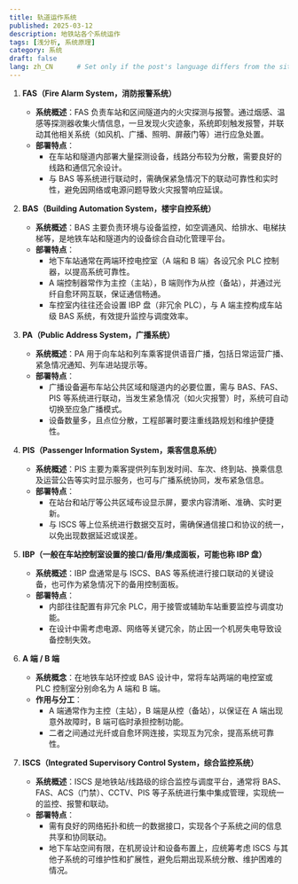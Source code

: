 ```yaml
---
title: 轨道运作系统
published: 2025-03-12
description: 地铁站各个系统运作
tags: [浅分析, 系统原理]
category: 系统
draft: false
lang: zh_CN      # Set only if the post's language differs from the site's language in `config.ts`
---
```


1. **FAS（Fire Alarm System，消防报警系统）**  
   - **系统概述**：FAS 负责车站和区间隧道内的火灾探测与报警。通过烟感、温感等探测器收集火情信息，一旦发现火灾迹象，系统即刻触发报警，并联动其他相关系统（如风机、广播、照明、屏蔽门等）进行应急处置。  
   - **部署特点**：  
     - 在车站和隧道内部署大量探测设备，线路分布较为分散，需要良好的线路和通信冗余设计。  
     - 与 BAS 等系统进行联动时，需确保紧急情况下的联动可靠性和实时性，避免因网络或电源问题导致火灾报警响应延误。

2. **BAS（Building Automation System，楼宇自控系统）**  
   - **系统概述**：BAS 主要负责环境与设备监控，如空调通风、给排水、电梯扶梯等，是地铁车站和隧道内的设备综合自动化管理平台。  
   - **部署特点**：  
     - 地下车站通常在两端环控电控室（A 端和 B 端）各设冗余 PLC 控制器，以提高系统可靠性。  
     - A 端控制器常作为主控（主站），B 端则作为从控（备站），并通过光纤自愈环网互联，保证通信畅通。  
     - 车控室内往往还会设置 IBP 盘（非冗余 PLC），与 A 端主控构成车站级 BAS 系统，有效提升监控与调度效率。

3. **PA（Public Address System，广播系统）**  
   - **系统概述**：PA 用于向车站和列车乘客提供语音广播，包括日常运营广播、紧急情况通知、列车进站提示等。  
   - **部署特点**：  
     - 广播设备遍布车站公共区域和隧道内的必要位置，需与 BAS、FAS、PIS 等系统进行联动，当发生紧急情况（如火灾报警）时，系统可自动切换至应急广播模式。  
     - 设备数量多，且点位分散，工程部署时要注重线路规划和维护便捷性。

4. **PIS（Passenger Information System，乘客信息系统）**  
   - **系统概述**：PIS 主要为乘客提供列车到发时间、车次、终到站、换乘信息及运营公告等实时显示服务，也可与广播系统协同，发布紧急信息。  
   - **部署特点**：  
     - 在站台和站厅等公共区域布设显示屏，要求内容清晰、准确、实时更新。  
     - 与 ISCS 等上位系统进行数据交互时，需确保通信接口和协议的统一，以免出现数据延迟或误差。

5. **IBP（一般在车站控制室设置的接口/备用/集成面板，可能也称 IBP 盘）**  
   - **系统概述**：IBP 盘通常是与 ISCS、BAS 等系统进行接口联动的关键设备，也可作为紧急情况下的备用控制面板。  
   - **部署特点**：  
     - 内部往往配置有非冗余 PLC，用于接管或辅助车站重要监控与调度功能。  
     - 在设计中需考虑电源、网络等关键冗余，防止因一个机房失电导致设备控制失效。

6. **A 端 / B 端**  
   - **系统概念**：在地铁车站环控或 BAS 设计中，常将车站两端的电控室或 PLC 控制室分别命名为 A 端和 B 端。  
   - **作用与分工**：  
     - A 端通常作为主控（主站），B 端是从控（备站），以保证在 A 端出现意外故障时，B 端可临时承担控制功能。  
     - 二者之间通过光纤或自愈环网连接，实现互为冗余，提高系统可靠性。

7. **ISCS（Integrated Supervisory Control System，综合监控系统）**  
   - **系统概述**：ISCS 是地铁站/线路级的综合监控与调度平台，通常将 BAS、FAS、ACS（门禁）、CCTV、PIS 等子系统进行集中集成管理，实现统一的监控、报警和联动。  
   - **部署特点**：  
     - 需有良好的网络拓扑和统一的数据接口，实现各个子系统之间的信息共享和协同联动。  
     - 地下车站空间有限，在机房设计和设备布置上，应统筹考虑 ISCS 与其他子系统的可维护性和扩展性，避免后期出现系统分散、维护困难的情况。
